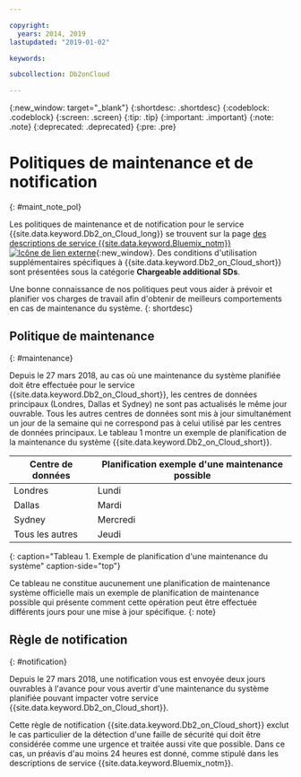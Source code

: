 ```yaml
---

copyright:
  years: 2014, 2019
lastupdated: "2019-01-02"

keywords: 

subcollection: Db2onCloud

---
```


<!-- Attribute definitions --> 
{:new_window: target="_blank"}
{:shortdesc: .shortdesc}
{:codeblock: .codeblock}
{:screen: .screen}
{:tip: .tip}
{:important: .important}
{:note: .note}
{:deprecated: .deprecated}
{:pre: .pre}

# Politiques de maintenance et de notification
{: #maint_note_pol}

Les politiques de maintenance et de notification pour le service {{site.data.keyword.Db2_on_Cloud_long}} se trouvent sur la page [ des descriptions de service {{site.data.keyword.Bluemix_notm}} ![Icône de lien externe](../../icons/launch-glyph.svg "Icône de lien externe")](http://www.ibm.com/software/sla/sladb.nsf/sla/bm?OpenDocument){:new_window}. Des conditions d'utilisation supplémentaires spécifiques à {{site.data.keyword.Db2_on_Cloud_short}} sont présentées sous la catégorie **Chargeable additional SDs**. 

Une bonne connaissance de nos politiques peut vous aider à prévoir et planifier vos charges de travail afin d'obtenir de meilleurs comportements en cas de maintenance du système.
{: shortdesc}

## Politique de maintenance
{: #maintenance}

Depuis le 27 mars 2018, au cas où une maintenance du système planifiée doit être effectuée pour le service {{site.data.keyword.Db2_on_Cloud_short}}, les centres de données principaux (Londres, Dallas et Sydney) ne sont pas actualisés le même jour ouvrable. Tous les autres centres de données sont mis à jour simultanément un jour de la semaine qui ne correspond pas à celui utilisé par les centres de données principaux. Le tableau 1 montre un exemple de planification de la maintenance du système {{site.data.keyword.Db2_on_Cloud_short}}.

| Centre de données | Planification exemple d'une maintenance possible |
|-------------|-----------------------------|
| Londres | Lundi |
| Dallas | Mardi |
| Sydney | Mercredi |
| Tous les autres | Jeudi |
{: caption="Tableau 1. Exemple de planification d'une maintenance du système" caption-side="top"}

Ce tableau ne constitue aucunement une planification de maintenance système officielle mais un exemple de planification de maintenance possible qui présente comment cette opération peut être effectuée différents jours pour une mise à jour spécifique.
{: note}

## Règle de notification
{: #notification}

Depuis le 27 mars 2018, une notification vous est envoyée deux jours ouvrables à l'avance pour vous avertir d'une maintenance du système planifiée pouvant impacter votre service {{site.data.keyword.Db2_on_Cloud_short}}. 

Cette règle de notification {{site.data.keyword.Db2_on_Cloud_short}} exclut le cas particulier de la détection d'une faille de sécurité qui doit être considérée comme une urgence et traitée aussi vite que possible. Dans ce cas, un préavis d'au moins 24 heures est donné, comme stipulé dans les descriptions de service {{site.data.keyword.Bluemix_notm}}.
